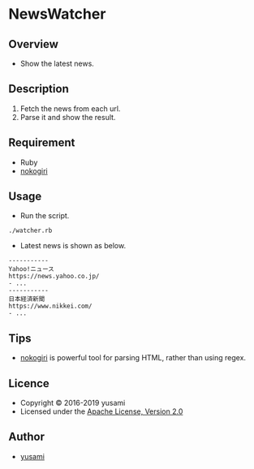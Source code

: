 # NewsWatcher

## Overview

* Show the latest news.


## Description

1. Fetch the news from each url.
2. Parse it and show the result.

## Requirement

* Ruby
* [nokogiri](http://www.nokogiri.org)

## Usage

* Run the script.

~~~
./watcher.rb
~~~

* Latest news is shown as below.

~~~
-----------
Yahoo!ニュース
https://news.yahoo.co.jp/
- ...
-----------
日本経済新聞
https://www.nikkei.com/
- ...
~~~

## Tips

* [nokogiri](http://www.nokogiri.org) is powerful tool for parsing HTML, rather than using regex.

## Licence

* Copyright &copy; 2016-2019 yusami
* Licensed under the [Apache License, Version 2.0][Apache]

[Apache]: http://www.apache.org/licenses/LICENSE-2.0


## Author

* [yusami](https://github.com/yusami)
